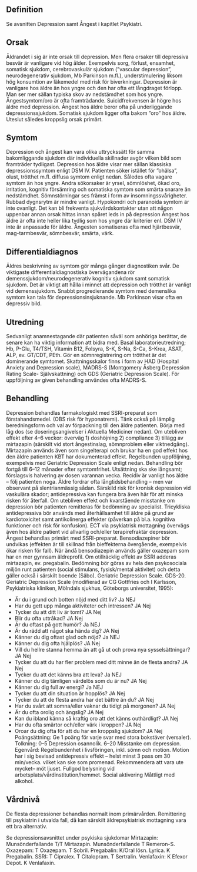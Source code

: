 ## Definition

Se avsnitten Depression samt Ångest i kapitlet Psykiatri.

## Orsak

Åldrandet i sig är inte orsak till depression. Men flera orsaker till depressiva besvär är vanligare vid hög ålder. Exempelvis sorg, förlust, ensamhet, somatisk sjukdom, cerebrovaskulär sjukdom (”vascular depression”, neurodegenerativ sjukdom, Mb Parkinson m.fl.), understimulering liksom hög konsumtion av läkemedel med risk för biverkningar.
Depression är vanligare hos äldre än hos yngre och den har ofta ett långdraget förlopp. Man ser mer sällan typiska skov av nedstämdhet som hos yngre. Ångestsymtom/oro är ofta framträdande. Suicidfrekvensen är högre hos äldre med depression.
Ångest hos äldre beror ofta på underliggande depressionssjukdom. Somatisk sjukdom ligger ofta bakom ”oro” hos äldre. Uteslut således kroppslig orsak primärt.

## Symtom

Depression och ångest kan vara olika uttryckssätt för samma bakomliggande sjukdom där individuella skillnader avgör vilken bild som framträder tydligast.
Depression hos äldre visar mer sällan klassiska depressionssymtom enligt DSM IV. Patienten söker istället för ”ohälsa”, olust, trötthet m.fl. diffusa symtom enligt nedan. Således ofta vagare symtom än hos yngre.
Andra sökorsaker är yrsel, sömnlöshet, ökad oro, irritation, kognitiv försämring och somatiska symtom som smärta snarare än nedstämdhet. Sömnstörningar ses främst i form av insomningssvårigheter. Rubbad dygnsrytm är mindre vanligt. Hypokondri och paranoida symtom är inte ovanligt. Det kan bli frekventa sjukvårdskontakter utan att någon uppenbar annan orsak hittas innan spåret leds in på depression
Ångest hos äldre är ofta inte heller lika tydlig som hos yngre där kriterier enl. DSM IV inte är anpassade för äldre. Ångesten somatiseras ofta med hjärtbesvär, mag-tarmbesvär, sömnbesvär, smärta, värk.

## Differentialdiagnos

Äldres beskrivning av symtom gör många gånger diagnostiken svår. De viktigaste differentialdiagnostiska övervägandena rör demenssjukdom/neurodegenerativ kognitiv sjukdom samt somatisk sjukdom. Det är viktigt att hålla i minnet att depression och trötthet är vanligt vid demenssjukdom. Snabbt progredierande symtom med demenslika symtom kan tala för depressionsinsjuknande. Mb Parkinson visar ofta en depressiv bild.

## Utredning

Sedvanligt anamnestagande där patienten såväl som anhöriga berättar, de senare kan ha viktig information att bidra med. Basal laboratorieutredning; Hb, P-Glu, T4/TSH, Vitamin B12, Folsyra, S-K, S-Na, S-Ca, S-Krea, ASAT, ALP, ev. GT/CDT, PEth. Gör en sömnregistrering om trötthet är det dominerande symtomet.
Skattningsskalor finns i form av HAD (Hospital Anxiety and Depression scale), MADRS-S (Montgomery Åsberg Depression Rating Scale- Självskattning) och GDS (Geriatric Depression Scale). För uppföljning av given behandling användes ofta MADRS-S.

## Behandling

Depression behandlas farmakologiskt med SSRI-preparat som förstahandsmedel. (OBS risk för hyponatremi). Tänk också på lämplig beredningsform och val av förpackning till den äldre patienten. Börja med låg dos (se doseringsangivelser i Aktuella Mediciner nedan). Om utebliven effekt efter 4–6 veckor: överväg 1) doshöjning 2) compliance 3) tillägg av mirtazapin (särskilt vid stort ångestinslag, sömnproblem eller viktnedgång). Mirtazapin används även som singelterapi och brukar ha en god effekt hos den äldre patienten KBT har dokumenterad effekt. Regelbunden uppföljning, exempelvis med Geriatric Depression Scale enligt nedan.
Behandling bör fortgå till 6–12 månader efter symtomfrihet. Utsättning ska ske långsamt; förslagsvis halvering av dosen varannan vecka. Recidiv är vanligt hos äldre – följ patienten noga. Äldre fordrar ofta långtidsbehandling – men var observant på slentrianmässig sådan. Särskild risk för kronisk depression vid vaskulära skador; antidepressiva kan fungera bra även här för att minska risken för återfall.
Om utebliven effekt och kvarstående misstanke om depression bör patienten remitteras för bedömning av specialist. Tricykliska antidepressiva bör används med återhållsamhet till äldre på grund av kardiotoxicitet samt antikolinerga effekter (påverkan på bl.a. kognitiva funktioner och risk för konfusion).
ECT via psykiatrisk mottagning övervägs även hos äldre patient vid allvarlig och/eller terapirefraktär depression.
Ångest behandlas primärt med SSRI-preparat. Bensodiazepiner bör undvikas (effekten är till skillnad från bieffekterna övergående, exempelvis ökar risken för fall). När ändå bensodiazepin används gäller oxazepam som har en mer gynnsam äldreprofil. Om otillräcklig effekt av SSRI adderas mirtazapin, ev. pregabalin.
Bedömning bör göras av hela den psykosociala miljön runt patienten (social stimulans, fysisk/mental aktivitet) och detta gäller också i särskilt boende (Säbo).
Geriatric Depression Scale. GDS-20.
Geriatric Depression Scale (modifierad av CG Gottfries och I Karlsson, Psykiatriska kliniken, Mölndals sjukhus, Göteborgs universitet, 1995):
- Är du i grund och botten nöjd med ditt liv? Ja NEJ
- Har du gett upp många aktiviteter och intressen? JA Nej
- Tycker du att ditt liv är tomt? JA Nej
- Blir du ofta uttråkad? JA Nej
- Är du oftast på gott humör? Ja NEJ
- Är du rädd att något ska hända dig? JA Nej
- Känner du dig oftast glad och nöjd? Ja NEJ
- Känner du dig ofta hjälplös? JA Nej
- Vill du hellre stanna hemma än att gå ut och prova nya sysselsättningar? JA Nej
- Tycker du att du har fler problem med ditt minne än de flesta andra? JA Nej
- Tycker du att det känns bra att leva? Ja NEJ
- Känner du dig tämligen värdelös som du är nu? JA Nej
- Känner du dig full av energi? Ja NEJ
- Tycker du att din situation är hopplös? JA Nej
- Tycker du att de flesta andra har det bättre än du? JA Nej
- Har du svårt att somna/eller vaknar du tidigt på morgonen? JA Nej
- Är du ofta orolig och ängslig? JA Nej
- Kan du ibland känna så kraftig oro att det känns outhärdligt? JA Nej
- Har du ofta smärtor och/eller värk i kroppen? JA Nej
- Oroar du dig ofta för att du har en kroppslig sjukdom? JA Nej
Poängsättning:
Ge 1 poäng för varje svar med stora bokstäver (versaler).
Tolkning: 0–5 Depression osannolik.
6–20 Misstanke om depression.
Egenvård: Regelbundenhet i livsföringen, inkl. sömn och motion. Motion har i sig bevisad antidepressiv effekt – helst minst 3 pass om 30 min/vecka. vilket kan ske som promenad. Rekommendera att vara ute mycket– möt ljuset. Fullgod belysning vid arbetsplats/vårdinstitution/hemmet. Social aktivering Måttligt med alkohol.

## Vårdnivå

De flesta depressioner behandlas normalt inom primärvården. Remittering till psykiatrin i utvalda fall, då kan särskilt äldrepsykiatrisk mottagning vara ett bra alternativ.


Se depressionsavsnittet under psykiska sjukdomar
Mirtazapin: Munsönderfallande T/T Mirtazapin. Munsönderfallande T Remeron-S.
Oxazepam: T Oxazepam. T Sobril.
Pregabalin: K/Oral lösn. Lyrica. K Pregabalin.
SSRI: T Cipralex. T Citalopram. T Sertralin.
Venlafaxin: K Efexor Depot. K Venlafaxin.

